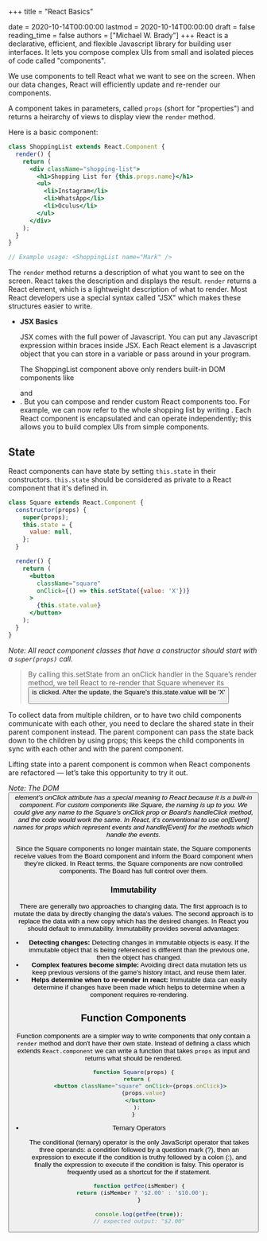 +++
title = "React Basics"

date = 2020-10-14T00:00:00
lastmod = 2020-10-14T00:00:00
draft = false
reading_time = false
authors = ["Michael W. Brady"]
+++
React is a declarative, efficient, and flexible Javascript library for building user interfaces. It lets you compose complex UIs from small and isolated pieces of code called "components". 

We use components to tell React what we want to see on the screen. When our data changes, React will efficiently update and re-render our components. 

A component takes in parameters, called `props` (short for "properties") and returns a heirarchy of views to display view the `render` method. 

Here is a basic component: 

```jsx
class ShoppingList extends React.Component {
  render() {
    return (
      <div className="shopping-list">
        <h1>Shopping List for {this.props.name}</h1>
        <ul>
          <li>Instagram</li>
          <li>WhatsApp</li>
          <li>Oculus</li>
        </ul>
      </div>
    );
  }
}

// Example usage: <ShoppingList name="Mark" />
```

The `render` method returns a description of what you want to see on the screen. React takes the description and displays the result. `render` returns a React element, which is a lightweight description of what to render. Most React developers use a special syntax called "JSX" which makes these structures easier to write. 

- **JSX Basics**

    JSX comes with the full power of Javascript. You can put any Javascript expression within braces inside JSX. Each React element is a Javascript object that you can store in a variable or pass around in your program. 

    The ShoppingList component above only renders built-in DOM components like <div /> and <li />. But you can compose and render custom React components too. For example, we can now refer to the whole shopping list by writing <ShoppingList />. Each React component is encapsulated and can operate independently; this allows you to build complex UIs from simple components.

## State

React components can have state by setting `this.state` in their constructors. `this.state` should be considered as private to a React component that it's defined in. 

```jsx
class Square extends React.Component {
  constructor(props) {
    super(props);
    this.state = {
      value: null,
    };
  }

  render() {
    return (
      <button
        className="square"
        onClick={() => this.setState({value: 'X'})}
      >
        {this.state.value}
      </button>
    );
  }
}
```

*Note: All react component classes that have a constructor should start with a `super(props)` call.* 

> By calling this.setState from an onClick handler in the Square’s render method, we tell React to re-render that Square whenever its <button> is clicked. After the update, the Square’s this.state.value will be 'X'

To collect data from multiple children, or to have two child components communicate with each other, you need to declare the shared state in their parent component instead. The parent component can pass the state back down to the children by using props; this keeps the child components in sync with each other and with the parent component.

Lifting state into a parent component is common when React components are refactored — let’s take this opportunity to try it out.

*Note: The DOM <button> element’s onClick attribute has a special meaning to React because it is a built-in component. For custom components like Square, the naming is up to you. We could give any name to the Square’s onClick prop or Board’s handleClick method, and the code would work the same. In React, it’s conventional to use on[Event] names for props which represent events and handle[Event] for the methods which handle the events.*

Since the Square components no longer maintain state, the Square components receive values from the Board component and inform the Board component when they’re clicked. In React terms, the Square components are now controlled components. The Board has full control over them.

### Immutability

There are generally two approaches to changing data. The first approach is to mutate the data by directly changing the data’s values. The second approach is to replace the data with a new copy which has the desired changes. In React you should default to immutability. Immutability provides several advantages:

- **Detecting changes:** Detecting changes in immutable objects is easy. If the immutable object that is being referenced is different than the previous one, then the object has changed.
- **Complex features become simple:** Avoiding direct data mutation lets us keep previous versions of the game's history intact, and reuse them later.
- **Helps determine when to re-render in react:** Immutable data can easily determine if changes have been made which helps to determine when a component requires re-rendering.

## Function Components

Function components are a simpler way to write components that only contain a `render` method and don't have their own state. Instead of defining a class which extends `React.component` we can write a function that takes `props` as input and returns what should be rendered. 

```jsx
function Square(props) {
  return (
    <button className="square" onClick={props.onClick}>
      {props.value}
    </button>
  );
}
```

- Ternary Operators

    The conditional (ternary) operator is the only JavaScript operator that takes three operands: a condition followed by a question mark (?), then an expression to execute if the condition is truthy followed by a colon (:), and finally the expression to execute if the condition is falsy. This operator is frequently used as a shortcut for the if statement.

    ```jsx
    function getFee(isMember) {
      return (isMember ? '$2.00' : '$10.00');
    }

    console.log(getFee(true));
    // expected output: "$2.00"
    ```